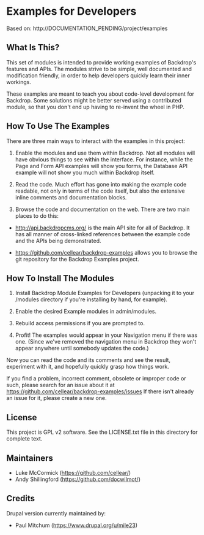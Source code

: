 Examples for Developers
=======================

Based on: http://DOCUMENTATION_PENDING/project/examples

What Is This?
-------------

This set of modules is intended to provide working examples of Backdrop's
features and APIs.  The modules strive to be simple, well documented and
modification friendly, in order to help developers quickly learn their inner
workings.

These examples are meant to teach you about code-level development for Backdrop.
Some solutions might be better served using a contributed module, so that
you don't end up having to re-invent the wheel in PHP.


How To Use The Examples
-----------------------

There are three main ways to interact with the examples in this project:

1. Enable the modules and use them within Backdrop. Not all modules will have
obvious things to see within the interface. For instance, while the Page and Form API
examples will show you forms, the Database API example will not show you much
within Backdrop itself.

2. Read the code. Much effort has gone into making the example code readable,
not only in terms of the code itself, but also the extensive inline comments
and documentation blocks.

3. Browse the code and documentation on the web. There are two main places to
do this:

* http://api.backdropcms.org/ is the main API site for all of Backdrop.
It has all manner of cross-linked references between the example code and the
APIs being demonstrated.

* https://github.com/cellear/backdrop-examples allows you to browse the git
repository for the Backdrop Examples project.


How To Install The Modules
--------------------------

1. Install Backdrop Module Examples for Developers (unpacking it to your
/modules directory if you're installing by hand, for example).

2. Enable the desired Example modules in admin/modules.

3. Rebuild access permissions if you are prompted to.

4. Profit!  The examples would appear in your Navigation menu if there was one.
(Since we've removed the navigation menu in Backdrop they won't appear anywhere
until somebody updates the code.)

Now you can read the code and its comments and see the result, experiment with
it, and hopefully quickly grasp how things work.

If you find a problem, incorrect comment, obsolete or improper code or such,
please search for an issue about it at https://github.com/cellear/backdrop-examples/issues
If there isn't already an issue for it, please create a new one.


License
-------

This project is GPL v2 software. See the LICENSE.txt file in this directory for
complete text.

Maintainers
-----------

- Luke McCormick (https://github.com/cellear/)
- Andy Shillingford (https://github.com/docwilmot/)

Credits
-------
Drupal version currently maintained by: 

- Paul Mitchum (https://www.drupal.org/u/mile23)
